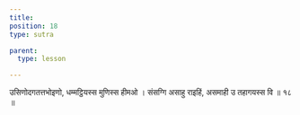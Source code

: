 ```yaml
---
title: 
position: 18
type: sutra

parent:
  type: lesson

---
```


उसिणोदगतत्तभोइणो, धम्मट्ठियस्स मुणिस्स हीमओ ।
संसग्गि असाहु राइहिं, असमाही उ तहागयस्स वि ॥ १८ ॥
